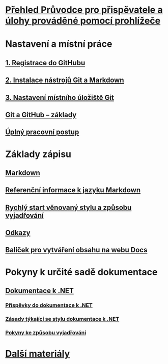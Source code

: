 # [Přehled Průvodce pro přispěvatele a úlohy prováděné pomocí prohlížeče](index.md)
# Nastavení a místní práce
## [1. Registrace do GitHubu](get-started-setup-github.md)
## [2. Instalace nástrojů Git a Markdown](get-started-setup-tools.md)
## [3. Nastavení místního úložiště Git](get-started-setup-local.md)
## [Git a GitHub – základy](git-github-fundamentals.md)
## [Úplný pracovní postup](how-to-write-workflows-major.md)
# Základy zápisu
## [Markdown](how-to-write-use-markdown.md)
## [Referenční informace k jazyku Markdown](markdown-reference.md)
## [Rychlý start věnovaný stylu a způsobu vyjadřování](style-quick-start.md)
## [Odkazy](how-to-write-links.md)
## [Balíček pro vytváření obsahu na webu Docs](how-to-write-docs-auth-pack.md)
# Pokyny k určité sadě dokumentace
## [Dokumentace k .NET](dotnet-contribute.md)
### [Příspěvky do dokumentace k .NET](dotnet-contribute-process.md)
### [Zásady týkající se stylu dokumentace k .NET](dotnet-style-guide.md)
### [Pokyny ke způsobu vyjadřování](dotnet-voice-tone.md)
# [Další materiály](additional-resources.md)

<!--
## Creating new content

   <!--
     This page introduces the process to work locally on
     your own machine, following github flow.

     Content will be taken from the last two sections of
     how-to-contribute.md (writing new samples, and creating new content)
     and the how-to-write-workflows-major.md)
### Setup and clone source

   <!--
      This page will guide folks through the setup process
      through cloning the repo.

      It will have condensed versions of get-started-setup-github,
      get-started-setup-tools, and get-started-setup-local.
      
### Git and GitHub essentials

   <!--
      Explain the basics of Git and GitHub, and the GitHub flow
      process.

      Much, or all of this will be from full-workflow, and git-github-fundamentals

      The full list of repos probably doesn't belong here.
### Contribute new topics
   <!--
     Primarily new content, but will include the content from the
     how-to-write-use-markdown, style-quick-start and how-to-write-links

     Process content will also be taken from how-to-contribute.
#### Content types
#### Markdown resources
#### Tone, voice, and style

### Contribute new samples

   <!--
     Primarily new content, with some taken from how-to-contribute.

     This will also point to repo-specific guidance for samples.

     We have an important decision to make here: This contributing guide
     can contain the union of all code style rules for all different languages
     and frameworks, or it can contain the intersection (code samples must
     compile and run).

     I'm in favor of the former: Everyone writing Python should follow the Python
     guidance; everyone writing C# should follow the C# rules. Those should be
     consistent regardless of project team.

## List of documentation repositories -->

   <!--
     This will take the list of repos from git-github-fundamentals
     for the public repositories.

     Open question: How to keep this up to date?
   -->
